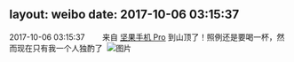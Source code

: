 layout: weibo
date: 2017-10-06 03:15:37
---
2017-10-06 03:15:37  &nbsp;&nbsp;&nbsp;&nbsp;&nbsp;&nbsp; 来自 <a href="http://app.weibo.com/t/feed/Z4AgP" rel="nofollow">坚果手机 Pro</a>
到山顶了！照例还是要喝一杯，然而现在只有我一个人独酌了  ​​​
![图片](https://wx2.sinaimg.cn/large/6d2a6003ly1fk7yxwr138j20qo0zktau.jpg)
